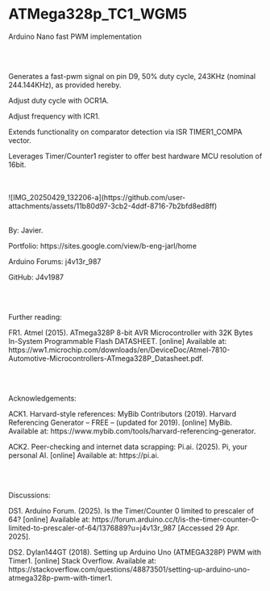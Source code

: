 # ATMega328p_TC1_WGM5
<p>Arduino Nano fast PWM implementation</p>
<br></br>
</p>Generates a fast-pwm signal on pin D9, 50% duty cycle, 243KHz (nominal 244.144KHz), as provided hereby.</p>
<p>Adjust duty cycle with OCR1A.</p>
<p>Adjust frequency with ICR1.</p>
<p>Extends functionality on comparator detection via ISR TIMER1_COMPA vector.</p>
<p>Leverages Timer/Counter1 register to offer best hardware MCU resolution of 16bit.</p>
<br></br>
![IMG_20250429_132206-a](https://github.com/user-attachments/assets/11b80d97-3cb2-4ddf-8716-7b2bfd8ed8ff)
<br></br>
<p>By: Javier.</p>
<p>Portfolio: https://sites.google.com/view/b-eng-jarl/home</p>
<p>Arduino Forums: j4v13r_987</p>
<p>GitHub: J4v1987</p>
<br></br>
<p>Further reading:</p>
  <p>FR1. Atmel (2015). ATmega328P 8-bit AVR Microcontroller with 32K Bytes In-System Programmable Flash DATASHEET. [online] Available at: https://ww1.microchip.com/downloads/en/DeviceDoc/Atmel-7810-Automotive-Microcontrollers-ATmega328P_Datasheet.pdf.</p>
<br></br>
<p>Acknowledgements:</p>
  <p>ACK1. Harvard-style references: MyBib Contributors (2019). Harvard Referencing Generator – FREE – (updated for 2019). [online] MyBib. Available at: https://www.mybib.com/tools/harvard-referencing-generator.</p>
  <p>ACK2. Peer-checking and internet data scrapping: Pi.ai. (2025). Pi, your personal AI. [online] Available at: https://pi.ai.</p>
<br></br>
<p>Discussions:</p>
  <p>DS1. Arduino Forum. (2025). Is the Timer/Counter 0 limited to prescaler of 64? [online] Available at: https://forum.arduino.cc/t/is-the-timer-counter-0-limited-to-prescaler-of-64/1376889?u=j4v13r_987 [Accessed 29 Apr. 2025].</p>
  <p>DS2. Dylan144GT (2018). Setting up Arduino Uno (ATMEGA328P) PWM with Timer1. [online] Stack Overflow. Available at: https://stackoverflow.com/questions/48873501/setting-up-arduino-uno-atmega328p-pwm-with-timer1.</p>
